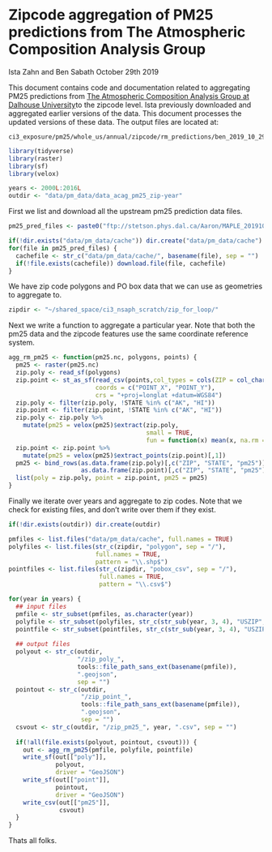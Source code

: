 Zipcode aggregation of PM25 predictions from The Atmospheric Composition
Analysis Group
================
Ista Zahn and Ben Sabath
October 29th 2019

This document contains code and documentation related to aggregating
PM25 predictions from [The Atmospheric Composition Analysis Group at
Dalhouse
University](ftp://stetson.phys.dal.ca/Aaron/MAPLE_20191008/NetCDF/NA/PM25/)to
the zipcode level. Ista previously downloaded and aggregated earlier
versions of the data. This document processes the updated versions of
these data. The output files are located
    at:

    ci3_exposure/pm25/whole_us/annual/zipcode/rm_predictions/ben_2019_10_29

``` r
library(tidyverse)
library(raster)
library(sf)
library(velox)

years <- 2000L:2016L
outdir <- "data/pm_data/data_acag_pm25_zip-year"
```

First we list and download all the upstream pm25 prediction data
files.

``` r
pm25_pred_files <- paste0("ftp://stetson.phys.dal.ca/Aaron/MAPLE_20191008/NetCDF/NA/PM25/GWRwSPEC.HEI.ELEVandURB_PM25_NA_", 2000:2016, "01_", 2000:2016, "12-RH35.nc")

if(!dir.exists("data/pm_data/cache")) dir.create("data/pm_data/cache")
for(file in pm25_pred_files) {
  cachefile <- str_c("data/pm_data/cache/", basename(file), sep = "")
  if(!file.exists(cachefile)) download.file(file, cachefile)
}
```

We have zip code polygons and PO box data that we can use as geometries
to aggregate to.

``` r
zipdir <- "~/shared_space/ci3_nsaph_scratch/zip_for_loop/"
```

Next we write a function to aggregate a particular year. Note that both
the pm25 data and the zipcode features use the same coordinate reference
system.

``` r
agg_rm_pm25 <- function(pm25.nc, polygons, points) {
  pm25 <- raster(pm25.nc)
  zip.poly <- read_sf(polygons)
  zip.point <- st_as_sf(read_csv(points,col_types = cols(ZIP = col_character())), 
                        coords = c("POINT_X", "POINT_Y"),
                        crs = "+proj=longlat +datum=WGS84")
  zip.poly <- filter(zip.poly, !STATE %in% c("AK", "HI"))
  zip.point <- filter(zip.point, !STATE %in% c("AK", "HI"))
  zip.poly <- zip.poly %>%
    mutate(pm25 = velox(pm25)$extract(zip.poly,
                                      small = TRUE,
                                      fun = function(x) mean(x, na.rm = TRUE))[,1])
  zip.point <- zip.point %>%
    mutate(pm25 = velox(pm25)$extract_points(zip.point)[,1])
  pm25 <- bind_rows(as.data.frame(zip.poly)[,c("ZIP", "STATE", "pm25")], 
                    as.data.frame(zip.point)[,c("ZIP", "STATE", "pm25")])
  list(poly = zip.poly, point = zip.point, pm25 = pm25)
}
```

Finally we iterate over years and aggregate to zip codes. Note that we
check for existing files, and don’t write over them if they exist.

``` r
if(!dir.exists(outdir)) dir.create(outdir)

pmfiles <- list.files("data/pm_data/cache", full.names = TRUE)
polyfiles <- list.files(str_c(zipdir, "polygon", sep = "/"),
                        full.names = TRUE,
                        pattern = "\\.shp$")
pointfiles <- list.files(str_c(zipdir, "pobox_csv", sep = "/"),
                         full.names = TRUE,
                         pattern = "\\.csv$")

for(year in years) {
  ## input files
  pmfile <- str_subset(pmfiles, as.character(year))
  polyfile <- str_subset(polyfiles, str_c(str_sub(year, 3, 4), "USZIP", sep = ""))
  pointfile <- str_subset(pointfiles, str_c(str_sub(year, 3, 4), "USZIP", sep = ""))
  
  ## output files
  polyout <- str_c(outdir, 
                   "/zip_poly_", 
                   tools::file_path_sans_ext(basename(pmfile)),
                   ".geojson", 
                   sep = "")
  pointout <- str_c(outdir, 
                    "/zip_point_", 
                    tools::file_path_sans_ext(basename(pmfile)),
                    ".geojson",
                    sep = "")
  csvout <- str_c(outdir, "/zip_pm25_", year, ".csv", sep = "")
  
  if(!all(file.exists(polyout, pointout, csvout))) {
    out <- agg_rm_pm25(pmfile, polyfile, pointfile)
    write_sf(out[["poly"]], 
             polyout, 
             driver = "GeoJSON")
    write_sf(out[["point"]], 
             pointout, 
             driver = "GeoJSON")
    write_csv(out[["pm25"]], 
              csvout)
  }
}
```

Thats all folks.

